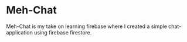 # Meh-Chat

Meh-Chat is my take on learning firebase where I created a simple chat-application using firebase firestore. 
